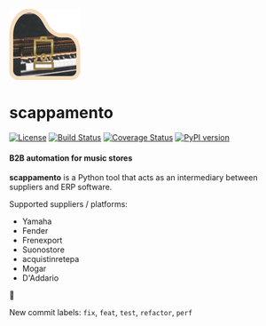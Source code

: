 ![Icon](https://github.com/LorenzoBunino/scappamento/raw/master/images/icon%40128.png)
# scappamento
[![License](https://img.shields.io/github/license/LorenzoBunino/scappamento)]()
[![Build Status](https://travis-ci.com/LorenzoBunino/scappamento.svg?branch=master)](https://travis-ci.com/LorenzoBunino/scappamento)
[![Coverage Status](https://coveralls.io/repos/github/LorenzoBunino/scappamento/badge.svg?branch=master)](https://coveralls.io/github/LorenzoBunino/scappamento?branch=master)
[![PyPI version](https://badge.fury.io/py/scappamento.svg)](https://pypi.org/project/scappamento/)
#### B2B automation for music stores

**scappamento** is a Python tool that acts as an intermediary between suppliers and ERP software.

Supported suppliers / platforms:
* Yamaha
* Fender
* Frenexport
* Suonostore
* acquistinretepa
* Mogar
* D'Addario

:broccoli:

New commit labels: `fix`, `feat`, `test`, `refactor`, `perf`